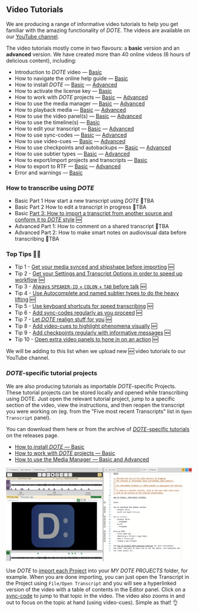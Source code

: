 ## Video Tutorials

We are producing a range of informative video tutorials to help you get familiar with the amazing functionality of _DOTE_.
The videos are available on our [YouTube channel](https://www.youtube.com/watch?v=1Ebm30ChHxg&list=PLQJhL9BD4W1Trh8mKzPnQ0fqj8J1H00Cd).

The video tutorials mostly come in two flavours: a **basic** version and an **advanced** version.
We have created more than 40 online videos (6 hours of delicious content), including:

- Introduction to _DOTE_ video — [Basic](https://www.youtube.com/watch?v=1Ebm30ChHxg&list=PLQJhL9BD4W1Trh8mKzPnQ0fqj8J1H00Cd)
- How to navigate the online help guide — [Basic](https://www.youtube.com/watch?v=meYMj7DsYHE&list=PLQJhL9BD4W1Trh8mKzPnQ0fqj8J1H00Cd&index=24)
- How to install _DOTE_ — [Basic](https://www.youtube.com/watch?v=zbB6lczk4f8&list=PLQJhL9BD4W1QD1AD1gGCcOXSUbwu_iNT1&index=1) — [Advanced](https://www.youtube.com/watch?v=RDbYopAerCw&list=PLQJhL9BD4W1Rf33H5FOhn7dbgcH6PEWg5&index=8)
- How to activate the license key — [Basic](https://www.youtube.com/watch?v=IRiWKZYIViA&list=PLQJhL9BD4W1QD1AD1gGCcOXSUbwu_iNT1&index=16)
- How to work with _DOTE_ projects — [Basic](https://www.youtube.com/watch?v=7oHE1KsIGTo&list=PLQJhL9BD4W1QD1AD1gGCcOXSUbwu_iNT1&index=7) — [Advanced](https://www.youtube.com/watch?v=GkjMwL6zqmM&list=PLQJhL9BD4W1Rf33H5FOhn7dbgcH6PEWg5&index=5)
- How to use the media manager  — [Basic](https://www.youtube.com/watch?v=enN7aKYZEGg&list=PLQJhL9BD4W1QD1AD1gGCcOXSUbwu_iNT1&index=9) — [Advanced](https://www.youtube.com/watch?v=-xIPZAJoNkU&list=PLQJhL9BD4W1Rf33H5FOhn7dbgcH6PEWg5&index=7)
- How to playback media — [Basic](https://www.youtube.com/watch?v=v86-xkdVwL4&list=PLQJhL9BD4W1QD1AD1gGCcOXSUbwu_iNT1&index=8) — [Advanced](https://www.youtube.com/watch?v=t8yD07eSFWs&list=PLQJhL9BD4W1Rf33H5FOhn7dbgcH6PEWg5&index=6)
- How to use the video panel(s) — [Basic](https://www.youtube.com/watch?v=timdqQNxgAY&list=PLQJhL9BD4W1QD1AD1gGCcOXSUbwu_iNT1&index=2) — [Advanced](https://www.youtube.com/watch?v=a2bbS73WUfw&list=PLQJhL9BD4W1Rf33H5FOhn7dbgcH6PEWg5&index=1)
- How to use the timeline(s) — [Basic](https://www.youtube.com/watch?v=2RsvEEo5ICQ&list=PLQJhL9BD4W1QD1AD1gGCcOXSUbwu_iNT1&index=4)
- How to edit your transcript — [Basic](https://www.youtube.com/watch?v=dqEehi8Jaa0&list=PLQJhL9BD4W1QD1AD1gGCcOXSUbwu_iNT1&index=14) — [Advanced](https://www.youtube.com/watch?v=U3yPPHZ-yak&list=PLQJhL9BD4W1Rf33H5FOhn7dbgcH6PEWg5&index=11)
- How to use sync-codes — [Basic](https://www.youtube.com/watch?v=PLUGMdFsbu4&list=PLQJhL9BD4W1QD1AD1gGCcOXSUbwu_iNT1&index=5) — [Advanced](https://www.youtube.com/watch?v=kQK1JImIn9w&list=PLQJhL9BD4W1Rf33H5FOhn7dbgcH6PEWg5&index=3)
- How to use video-cues — [Basic](https://www.youtube.com/watch?v=g3OEV6xrsTI&list=PLQJhL9BD4W1QD1AD1gGCcOXSUbwu_iNT1&index=15) — [Advanced](https://www.youtube.com/watch?v=zvCNKN2V5dQ&list=PLQJhL9BD4W1Rf33H5FOhn7dbgcH6PEWg5&index=12)
- How to use checkpoints and autobackups — [Basic](https://www.youtube.com/watch?v=ERUz7esZ5go&list=PLQJhL9BD4W1QD1AD1gGCcOXSUbwu_iNT1&index=3) — [Advanced](https://www.youtube.com/watch?v=06sZFfw7ask&list=PLQJhL9BD4W1Rf33H5FOhn7dbgcH6PEWg5&index=2)
- How to use subtier types — [Basic](https://www.youtube.com/watch?v=jHvoOJguWKM&list=PLQJhL9BD4W1QD1AD1gGCcOXSUbwu_iNT1&index=6) — [Advanced](https://www.youtube.com/watch?v=vcgl_hqjMAE&list=PLQJhL9BD4W1Rf33H5FOhn7dbgcH6PEWg5&index=4)
- How to export/import projects and transcripts — [Basic](https://www.youtube.com/watch?v=w_u5ESNRelY&list=PLQJhL9BD4W1QD1AD1gGCcOXSUbwu_iNT1&index=10)
- How to export to RTF — [Basic](https://www.youtube.com/watch?v=0VaMNLsFYWc&list=PLQJhL9BD4W1QD1AD1gGCcOXSUbwu_iNT1&index=11) — [Advanced](https://www.youtube.com/watch?v=QkTr54XvqTA&list=PLQJhL9BD4W1Rf33H5FOhn7dbgcH6PEWg5&index=9)
- Error and warnings — [Basic](https://www.youtube.com/watch?v=Ux4APu6ww4k&list=PLQJhL9BD4W1QD1AD1gGCcOXSUbwu_iNT1&index=12)

### How to transcribe using _DOTE_

- Basic Part 1 How start a new transcript using _DOTE_ 🔮TBA
- Basic Part 2 How to edit a transcript in progress 🔮TBA
- Basic [Part 3: How to import a transcript from another source and conform it to _DOTE_ style](https://www.youtube.com/watch?v=Npfmg7MpCZw&list=PLQJhL9BD4W1S8RVa3O8BlF5pinbYJpK-c&index=1) 🆕
- Advanced Part 1: How to comment on a shared transcript 🔮TBA
- Advanced Part 2: How to make smart notes on audiovisual data before transcribing 🔮TBA

### Top Tips 🎩🆕

- Tip 1 - [Get your media synced and shipshape before importing](https://www.youtube.com/watch?v=cKWagutZV4I&list=PLQJhL9BD4W1SuuJ8LvN1F6OEw3_wc1j1E) 🆕
- Tip 2 - [Get your Settings and Transcript Options in order to speed up workflow](https://www.youtube.com/watch?v=udlOrRBs1z0&list=PLQJhL9BD4W1SuuJ8LvN1F6OEw3_wc1j1E&index=2) 🆕
- Tip 3 - [Always `SPEAKER-ID` + `COLON` + `TAB` before talk](https://www.youtube.com/watch?v=vJf6e4Birhg&list=PLQJhL9BD4W1SuuJ8LvN1F6OEw3_wc1j1E&index=3) 🆕
- Tip 4 - [Use Autocomplete and named subtier types to do the heavy lifting](https://www.youtube.com/watch?v=-8s8c1pVeLQ&list=PLQJhL9BD4W1SuuJ8LvN1F6OEw3_wc1j1E&index=4) 🆕
- Tip 5 - [Use keyboard shortcuts for speed transcribing](https://www.youtube.com/watch?v=_gZ18OZW34U&list=PLQJhL9BD4W1SuuJ8LvN1F6OEw3_wc1j1E&index=10) 🆕
- Tip 6 - [Add sync-codes regularly as you proceed](https://www.youtube.com/watch?v=0fELQTTOiW0&list=PLQJhL9BD4W1SuuJ8LvN1F6OEw3_wc1j1E&index=6) 🆕
- Tip 7 - [Let _DOTE_ realign stuff for you](https://www.youtube.com/watch?v=wxdd4oequqc&list=PLQJhL9BD4W1SuuJ8LvN1F6OEw3_wc1j1E&index=5) 🆕
- Tip 8 - [Add video-cues to highlight phenomena visually](https://www.youtube.com/watch?v=vCE8AY_HmiU&list=PLQJhL9BD4W1SuuJ8LvN1F6OEw3_wc1j1E&index=9) 🆕
- Tip 9 - [Add checkpoints regularly with informative messages](https://www.youtube.com/watch?v=1LmINMDzfxk&list=PLQJhL9BD4W1SuuJ8LvN1F6OEw3_wc1j1E&index=8) 🆕
- Tip 10 - [Open extra video panels to hone in on an action](https://www.youtube.com/watch?v=eBWNqeIo450&list=PLQJhL9BD4W1SuuJ8LvN1F6OEw3_wc1j1E&index=7) 🆕

We will be adding to this list when we upload new 🆕 video tutorials to our YouTube channel.

### _DOTE_-specific tutorial projects

We are also producing tutorials as importable _DOTE_-specific Projects.
These tutorial projects can be stored locally and opened while transcribing using DOTE.
Just open the relevant tutorial project, jump to a specific section of the video, view the instructions, and then reopen the transcript you were working on (eg. from the "Five most recent Transcripts" list in `Open Transcript` panel).

You can download them here or from the archive of [_DOTE_-specific tutorials](<https://github.com/BigSoftVideo/DOTE/releases>) on the releases page.

- [How to install _DOTE_ — Basic](https://github.com/BigSoftVideo/DOTE/releases/download/v1.0.0-tutorials/DOTE.installation.doteProject)
- [How to work with _DOTE_ projects — Basic](https://github.com/BigSoftVideo/DOTE/releases/download/v1.0.0-tutorials/DOTE.Projects.doteProject)
- [How to use the Media Manager — Basic and Advanced](https://github.com/BigSoftVideo/DOTE/releases/download/v1.0.0-tutorials/Media.Manager.doteProject)

[![DOTE Tutorial](images/tutorials/dote-tutorial.png)](images/tutorials/dote-tutorial.png)

Use _DOTE_ to [import each Project](import.md) into your _MY DOTE PROJECTS_ folder, for example.
When you are done importing, you can just open the Transcript in the Project using `File/Open Transcript` and you will see a hyperlinked version of the video with a table of contents in the Editor panel.
Click on a [sync-code](sync-code.md) to jump to that topic in the video.
The video also zooms in and out to focus on the topic at hand (using video-cues).
Simple as that! 👌
